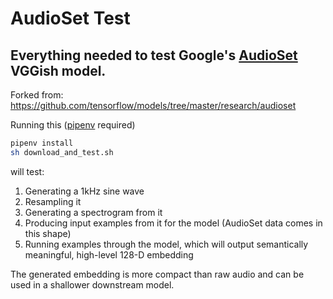# AudioSet Test
## Everything needed to test Google's [AudioSet](https://research.google.com/audioset/) VGGish model.

Forked from: https://github.com/tensorflow/models/tree/master/research/audioset

Running this ([pipenv](https://github.com/pypa/pipenv) required)
```bash
pipenv install
sh download_and_test.sh
```

will test:
1. Generating a 1kHz sine wave
2. Resampling it
3. Generating a spectrogram from it 
4. Producing input examples from it for the model (AudioSet data comes in this shape)
5. Running examples through the model, which will output semantically meaningful, high-level 128-D embedding

The generated embedding is more compact than raw audio and can be used in a shallower downstream model.
